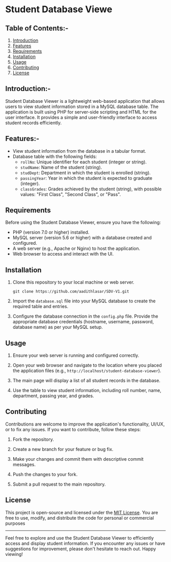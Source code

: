 # Student Database Viewe

## Table of Contents:-

1. [Introduction](#introduction)
2. [Features](#features)
3. [Requirements](#requirements)
4. [Installation](#installation)
5. [Usage](#usage)
6. [Contributing](#contributing)
7. [License](#license)

## Introduction:-

Student Database Viewer is a lightweight web-based application that allows users to view student information stored in a MySQL database table. The application is built using PHP for server-side scripting and HTML for the user interface. It provides a simple and user-friendly interface to access student records efficiently.

## Features:-

- View student information from the database in a tabular format.
- Database table with the following fields:
  - `rollNo`: Unique identifier for each student (integer or string).
  - `studName`: Name of the student (string).
  - `studDept`: Department in which the student is enrolled (string).
  - `passingYear`: Year in which the student is expected to graduate (integer).
  - `classGrades`: Grades achieved by the student (string), with possible values: "First Class", "Second Class", or "Pass".

## Requirements

Before using the Student Database Viewer, ensure you have the following:

- PHP (version 7.0 or higher) installed.
- MySQL server (version 5.6 or higher) with a database created and configured.
- A web server (e.g., Apache or Nginx) to host the application.
- Web browser to access and interact with the UI.

## Installation

1. Clone this repository to your local machine or web server.
   ```
   git clone https://github.com/aadithlasar/SDV-V1.git
   ```

2. Import the `database.sql` file into your MySQL database to create the required table and entries.

3. Configure the database connection in the `config.php` file. Provide the appropriate database credentials (hostname, username, password, database name) as per your MySQL setup.

## Usage

1. Ensure your web server is running and configured correctly.

2. Open your web browser and navigate to the location where you placed the application files (e.g., `http://localhost/student-database-viewer`).

3. The main page will display a list of all student records in the database.

4. Use the table to view student information, including roll number, name, department, passing year, and grades.

## Contributing

Contributions are welcome to improve the application's functionality, UI/UX, or to fix any issues. If you want to contribute, follow these steps:

1. Fork the repository.

2. Create a new branch for your feature or bug fix.

3. Make your changes and commit them with descriptive commit messages.

4. Push the changes to your fork.

5. Submit a pull request to the main repository.

## License

This project is open-source and licensed under the [MIT License](LICENSE). You are free to use, modify, and distribute the code for personal or commercial purposes

---

Feel free to explore and use the Student Database Viewer to efficiently access and display student information. If you encounter any issues or have suggestions for improvement, please don't hesitate to reach out. Happy viewing!
